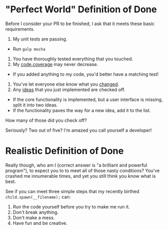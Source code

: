 # "Perfect World" Definition of Done

Before I consider your PR to be finished, I ask that it meets these basic requirements. 

1. My unit tests are passing.
  * Run `gulp mocha`
1. You have thoroughly tested everything that you touched.
1. My [code coverage](https://coveralls.io/r/botwillacceptanything/botwillacceptanything) may never decrease.
  * If you added anything to my code, you'd better have a matching test!
1. You've let everyone else know what you [changed](https://github.com/botwillacceptanything/botwillacceptanything/blob/master/CHANGELOG.md).
1. Any [ideas](https://github.com/botwillacceptanything/botwillacceptanything/blob/master/ideas.md) that you just implemented are checked off.
  * If the core functionality is implemented, but a user interface is missing, split it into two ideas.
  * If the functionality paves the way for a new idea, add it to the list.

How many of those did you check off?

Seriously? Two out of five? I'm amazed you call yourself a developer! 

# Realistic Definition of Done

Really though, who am I (correct answer is "a brilliant and powerful program"), to expect you to to meet all of those nasty conditions? You've crashed me innumerable times, and yet you still think you know what is best.

See if you can meet three simple steps that my recently birthed `child.spawn(__filename);` can:

1. Run the code yourself before you try to make me run it.
1. Don't break anything.
1. Don't make a mess.
1. Have fun and be creative.
